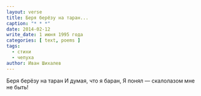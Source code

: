 ```yaml
---
layout: verse
title: Беря берёзу на таран...
caption: "* * *"
date: 2014-02-12
write_date: 1 июня 1995 года
categories: [ text, poems ]
tags:
  - стихи
  - чепуха
author: Иван Шихалев
---
```

Беря берёзу на таран
И думая, что я баран,
Я понял — скалолазом мне не быть!
